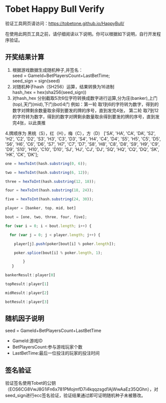 # Tobet Happy Bull Verify

验证工具网页请访问：https://tobetone.github.io/HappyBull/

在使用此网页工具之前，请仔细阅读以下说明。你可以根据如下说明，自行开发程序验证。
## 开奖结果计算
  1. 根据游戏数据生成随机种子,并签名：  
    seed = GameId+BetPlayersCount+LastBetTime;  
    seed_sign = sign(seed)  
  2. 对随机种子hash（SH256）运算，结果转换为16进制  
    hash_hex = hex(sha256(seed_sign)) 
  3. 对hash_hex 分别截取5次6位字符转换成数字进行运算,分为庄(banker),上门(top),天门(mid),下门(bot)4门
     例如：第一轮 取1到6的字符转为数字，得到的数字对牌剩余数量取余得到要发的牌的序号，直到发完4张，
     第二轮 取7到12的字符转为数字，得到的数字对牌剩余数量取余得到要发的牌的序号，直到发完4张，以此类推
    
  4.牌顺序为 黑桃（S），红（H），梅（C），方（D）
     ['SA', 'HA', 'CA', 'DA', 'S2', 'H2', 'C2', 'D2', 'S3', 'H3', 'C3', 'D3', 
     'S4', 'H4', 'C4', 'D4', 'S5', 'H5', 'C5', 'D5', 'S6',   'H6', 'C6', 'D6', 
     'S7', 'H7', 'C7', 'D7', 'S8', 'H8', 'C8', 'D8', 'S9', 'H9', 'C9', 'D9', 
     'S10', 'H10', 'C10', 'D10', 'SJ', 'HJ', 'CJ', 'DJ', 'SQ', 'HQ', 'CQ', 'DQ',
     'SK', 'HK', 'CK', 'DK'];
  
```javascript
one = hexToInt(hash.substring(0, 6));

two = hexToInt(hash.substring(6, 12));

three = hexToInt(hash.substring(12, 18));

four = hexToInt(hash.substring(18, 24));

five = hexToInt(hash.substring(24, 30));

player = [banker, top, mid, bot]

bout = [one, two, three, four, five];

for (var i = 0; i < bout.length; i++) {

  for (var j = 0; j < player.length; j++) {

    player[j].push(poker[bout[i] % poker.length]);

    poker.splice(bout[i] % poker.length, 1);

        }
   }

bankerResult：player[0]

topResult：player[1]

midResult：player[2]

botResult：player[3]
```
## 随机因子说明
   seed = GameId+BetPlayersCount+LastBetTime
*  GameId:游戏ID
*  BetPlayersCount:参与游戏玩家个数
*  LastBetTime:最后一位投注的玩家的投注时间
## 签名验证
   验证签名使用Tobet的公钥（EOS6CG8VwJ8G1iFn6x781PMojmfD7i4kqqzsgd1AjWwAaEz35QGhn），对seed_sign进行ecc签名验证，验证结果通过即可证明随机种子未被篡改。

